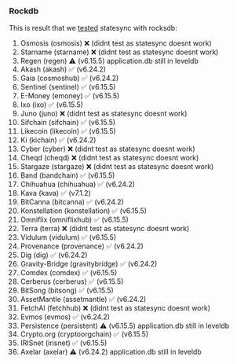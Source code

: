 ### Rockdb

This is result that we [tested](https://github.com/notional-labs/cosmosia/issues/53) statesync with rocksdb:


1. Osmosis (osmosis) :x: (didnt test as statesync doesnt work)
2. Starname (starname) :x: (didnt test as statesync doesnt work)
3. Regen (regen) :warning: (v6.15.5) application.db still in leveldb
4. Akash (akash)  :white_check_mark: (v6.24.2)
5. Gaia (cosmoshub) :white_check_mark: (v6.24.2)
6. Sentinel (sentinel) :white_check_mark: (v6.15.5)
7. E-Money (emoney) :white_check_mark: (v6.15.5)
8. Ixo (ixo) :white_check_mark: (v6.15.5)
9. Juno (juno) :x: (didnt test as statesync doesnt work)
10. Sifchain (sifchain) :white_check_mark: (v6.15.5)
11. Likecoin (likecoin) :white_check_mark: (v6.15.5)
12. Ki (kichain) :white_check_mark: (v6.24.2)
13. Cyber (cyber) :x: (didnt test as statesync doesnt work)
14. Cheqd (cheqd) :x: (didnt test as statesync doesnt work)
15. Stargaze (stargaze) :x: (didnt test as statesync doesnt work)
16. Band (bandchain)  :white_check_mark: (v6.15.5)
17. Chihuahua (chihuahua) :white_check_mark: (v6.24.2)
18. Kava (kava) :white_check_mark: (v7.1.2)
19. BitCanna (bitcanna) :white_check_mark: (v6.24.2)
20. Konstellation (konstellation) :white_check_mark: (v6.15.5)
21. Omniflix (omniflixhub) :white_check_mark: (v6.15.5)
22. Terra (terra) :x: (didnt test as statesync doesnt work)
23. Vidulum (vidulum) :white_check_mark: (v6.15.5)
24. Provenance (provenance) :white_check_mark: (v6.24.2)
25. Dig (dig) :white_check_mark: (v6.24.2)
26. Gravity-Bridge (gravitybridge) :white_check_mark: (v6.24.2)
27. Comdex (comdex) :white_check_mark: (v6.15.5)
28. Cerberus (cerberus) :white_check_mark: (v6.15.5)
29. BitSong (bitsong) :white_check_mark: (v6.15.5)
30. AssetMantle (assetmantle) :white_check_mark: (v6.24.2)
31. FetchAI (fetchhub) :x: (didnt test as statesync doesnt work)
32. Evmos (evmos) :white_check_mark: (v6.24.2)
33. Persistence (persistent) :warning: (v6.15.5) application.db still in leveldb
34. Crypto.org (cryptoorgchain) :white_check_mark: (v6.15.5)
35. IRISnet (irisnet) :white_check_mark: (v6.15.5)
36. Axelar (axelar) :warning: (v6.24.2) application.db still in leveldb
